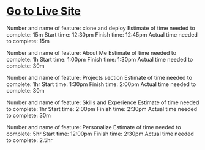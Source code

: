 # [Go to Live Site](https://portfolio-meadg.netlify.app/)

Number and name of feature: clone and deploy
Estimate of time needed to complete: 15m
Start time: 12:30pm
Finish time: 12:45pm
Actual time needed to complete: 15m



Number and name of feature: About Me
Estimate of time needed to complete: 1h
Start time: 1:00pm
Finish time: 1:30pm
Actual time needed to complete: 30m



Number and name of feature: Projects section
Estimate of time needed to complete: 1hr
Start time: 1:30pm
Finish time: 2:00pm
Actual time needed to complete: 30m



Number and name of feature: Skills and Experience
Estimate of time needed to complete: 1hr
Start time: 2:00pm
Finish time: 2:30pm
Actual time needed to complete: 30m



Number and name of feature: Personalize
Estimate of time needed to complete: 5hr
Start time: 12:00pm
Finish time: 2:30pm
Actual time needed to complete: 2.5hr